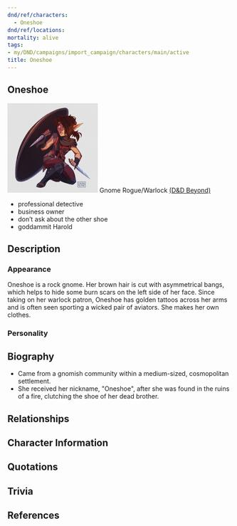 ```yaml
---
dnd/ref/characters:
  - Oneshoe
dnd/ref/locations:
mortality: alive
tags:
- my/DND/campaigns/import_campaign/characters/main/active
title: Oneshoe
---
```


## Oneshoe

![Pasted image 20211106142335.png](/images/dnd/pc-oneshoe.png)
Gnome Rogue/Warlock
[(D&D Beyond)](https://ddb.ac/characters/4096309/smb8F9)

- professional detective
- business owner
- don’t ask about the other shoe
- goddammit Harold

## Description

### Appearance

Oneshoe is a rock gnome. Her brown hair is cut with asymmetrical bangs, which helps to hide some burn scars on the left side of her face. Since taking on her warlock patron, Oneshoe has golden tattoos across her arms and is often seen sporting a wicked pair of aviators. She makes her own clothes.

### Personality

## Biography

- Came from a gnomish community within a medium-sized, cosmopolitan settlement.
- She received her nickname, "Oneshoe", after she was found in the ruins of a fire, clutching the shoe of her dead brother.

## Relationships

## Character Information

## Quotations

## Trivia

## References
